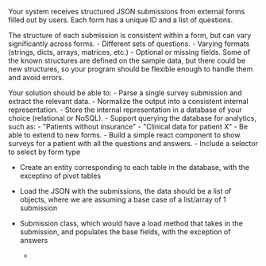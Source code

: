 
Your system receives structured JSON submissions from external forms filled out by users.
Each form has a unique ID and a list of questions.

The structure of each submission is consistent within a form, but can vary significantly across forms.
    - Different sets of questions.
    - Varying formats (strings, dicts, arrays, matrices, etc.)
    - Optional or missing fields.
Some of the known structures are defined on the sample data, but there could be new structures, so your program should be flexible enough to handle them and avoid errors.

Your solution should be able to:
    - Parse a single survey submission and extract the relevant data.
    - Normalize the output into a consistent internal representation.
    - Store the internal representation in a database of your choice (relational or NoSQL).
    - Support querying the database for analytics, such as:
        - "Patients without insurance"
        - "Clinical data for patient X"
    - Be able to extend to new forms.
    - Build a simple react component to show surveys for a patient with all the questions and answers.
        - Include a selector to select by form type



- Create an entity corresponding to each table in the database, with the exceptino of pivot tables

- Load the JSON with the submissions, the data should be a list of objects, where we are assuming a base case of a list/array of 1 submission

- Submission class, which would have a load method that takes in the submission, and populates the base fields, with the exception of answers

    - 